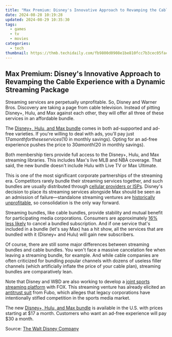 ```yaml
---
title: "Max Premium: Disney's Innovative Approach to Revamping the Cable Experience with a Dynamic Streaming Package"
date: 2024-08-28 10:19:28
updated: 2024-08-29 10:35:30
tags:
  - games
  - tv
  - movies
categories:
  - tech
thumbnail: https://thmb.techidaily.com/fb9800d0908e1be810fcc7b3cec05fac87c5747d21be749110f5088c0bdb4490.jpg
---
```


## Max Premium: Disney's Innovative Approach to Revamping the Cable Experience with a Dynamic Streaming Package

Streaming services are perpetually unprofitable. So, Disney and Warner Bros. Discovery are taking a page from cable television. Instead of pitting Disney+, Hulu, and Max against each other, they will offer all three of these services in an affordable bundle.

 The [Disney+, Hulu, and Max bundle](https://disneyplus.bn5x.net/c/156932/564546/9358?subId1=UUhtgUeUpU2004397&subId2=ehtg&u=https%3A%2F%2Fwww.disneyplus.com%2Fwelcome%2Fdisney-hulu-max-bundle) comes in both ad-supported and ad-free varieties. If you're willing to deal with ads, you'll pay just $17 a month for these services ($10 in monthly savings). Opting for an ad-free experience pushes the price to $30 a month ($20 in monthly savings).

 Both membership tiers provide full access to the Disney+, Hulu, and Max streaming libraries. This includes Max's live MLB and NBA coverage. That said, the new bundle doesn't include Hulu with Live TV or Max Ultimate.

 This is one of the most significant corporate partnerships of the streaming era. Competitors rarely bundle their streaming services together, and such bundles are usually distributed through [cellular providers or ISPs](https://desktop-recording.techidaily.com/updated-in-2024-bandicam-vs-camtasia-which-is-better/). Disney's decision to place its streaming services alongside Max should be seen as an admission of failure—standalone streaming ventures are [historically unprofitable](https://www.cnbc.com/2023/09/17/hollywood-streaming-profits-struggles.html), so consolidation is the only way forward.

 Streaming bundles, like cable bundles, provide stability and mutual benefit for participating media corporations. Consumers are approximately [16% less likely](https://deadline.com/2024/06/streaming-bundles-churn-subscribers-comcast-disney-apple-1235970400/) to cancel a bundled subscription. And if one service that's included in a bundle (let's say Max) has a hit show, all the services that are bundled with it (Disney+ and Hulu) will gain new subscribers.

 Of course, there are still some major differences between streaming bundles and cable bundles. You won't face a massive cancelation fee when leaving a streaming bundle, for example. And while cable companies are often criticized for bundling popular channels with dozens of useless filler channels (which artificially inflate the price of your cable plan), streaming bundles are comparatively lean.

 Note that Disney and WBD are also working to develop a [joint sports streaming platform](https://www.forbes.com/sites/bradadgate/2024/02/07/disney-warner-bros-discovery--fox-combine-to-offer-streaming-sports/) with FOX. This streaming venture has already elicited an [antitrust suit](https://variety.com/2024/tv/news/fubo-antitrust-lawsuit-disney-fox-warner-bros-discovery-sports-streaming-1235917500/) from Fubo, which alleges that legacy corporations have intentionally stifled competition in the sports media market.

 The new [Disney+, Hulu, and Max bundle](https://disneyplus.bn5x.net/c/156932/564546/9358?subId1=UUhtgUeUpU2004397&subId2=ehtg&u=https%3A%2F%2Fwww.disneyplus.com%2Fwelcome%2Fdisney-hulu-max-bundle) is available in the U.S. with prices starting at $17 a month. Customers who want an ad-free experience will pay $30 a month.

 Source: [The Walt Disney Company](https://thewaltdisneycompany.com/disney-hulu-max-bundle-price/)

<ins class="adsbygoogle"
     style="display:block"
     data-ad-format="autorelaxed"
     data-ad-client="ca-pub-7571918770474297"
     data-ad-slot="1223367746"></ins>



<ins class="adsbygoogle"
     style="display:block"
     data-ad-client="ca-pub-7571918770474297"
     data-ad-slot="8358498916"
     data-ad-format="auto"
     data-full-width-responsive="true"></ins>
